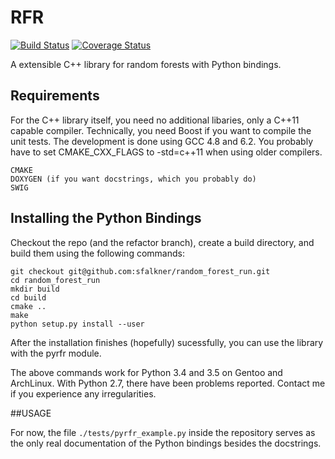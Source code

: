 # RFR

[![Build Status](https://travis-ci.org/automl/random_forest_run.svg?branch=master)](https://travis-ci.org/automl/random_forest_run.svg?branch=master)
[![Coverage Status](https://coveralls.io/repos/github/automl/random_forest_run/badge.svg?branch=master)](https://coveralls.io/github/automl/random_forest_run?branch=master)

A extensible C++ library for random forests with Python bindings.

## Requirements

For the C++ library itself, you need no additional libaries, only a C++11 capable compiler.
Technically, you need Boost if you want to compile the unit tests.
The development is done using GCC 4.8 and 6.2.
You probably have to set CMAKE\_CXX\_FLAGS to -std=c++11 when using older compilers.

```
CMAKE
DOXYGEN (if you want docstrings, which you probably do)
SWIG
```


## Installing the Python Bindings
Checkout the repo (and the refactor branch), create a build directory, and build them using the following commands:
```
git checkout git@github.com:sfalkner/random_forest_run.git
cd random_forest_run
mkdir build
cd build
cmake ..
make
python setup.py install --user
```
After the installation finishes (hopefully) sucessfully, you can use the library with the pyrfr module.

The above commands work for Python 3.4 and 3.5 on Gentoo and ArchLinux. With Python 2.7, there have been problems reported. Contact me if you experience any irregularities.

##USAGE

For now, the file `./tests/pyrfr_example.py` inside the repository serves as the
only real documentation of the Python bindings besides the docstrings.
